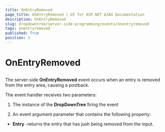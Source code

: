 ```yaml
---
title: OnEntryRemoved
page_title: OnEntryRemoved | UI for ASP.NET AJAX Documentation
description: OnEntryRemoved
slug: dropdowntree/server-side-programming/events/onentryremoved
tags: onentryremoved
published: True
position: 3
---
```


# OnEntryRemoved



## 

The server-side __OnEntryRemoved__ event occurs when an entry is removed from the entry area, causing a postback.

The event handler receives two parameters:

1. The instance of the __DropDownTree__ firing the event

1. An event argument parameter that contains the following property:

* __Entry__ -returns the entry that has jush being removed from the input.
